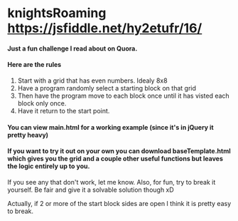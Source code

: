 # knightsRoaming https://jsfiddle.net/hy2etufr/16/


#### Just a fun challenge I read about on Quora.
#### Here are the rules
1. Start with a grid that has even numbers. Idealy 8x8
2. Have a program randomly select a starting block on that grid
3. Then have the program move to each block once until it has visted each block only once.
4. Have it return to the start point.

#### You can view main.html for a working example (since it's in jQuery it pretty heavy)
#### If you want to try it out on your own you can download baseTemplate.html which gives you the grid and a couple other useful functions but leaves the logic entirely up to you.


If you see any that don't work, let me know.
Also, for fun, try to break it yourself. Be fair and give it a solvable solution though xD

Actually, if 2 or more of the start block sides are open I think it is pretty easy to break.
